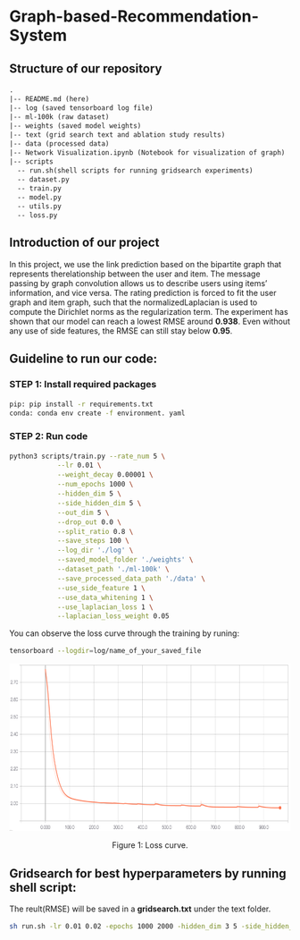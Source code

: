 # Graph-based-Recommendation-System
## Structure of our repository
	.
	|-- README.md (here)
	|-- log (saved tensorboard log file)
	|-- ml-100k (raw dataset)
	|-- weights (saved model weights)
	|-- text (grid search text and ablation study results)
	|-- data (processed data)
	|-- Network Visualization.ipynb (Notebook for visualization of graph)
	|-- scripts
	  -- run.sh(shell scripts for running gridsearch experiments)
	  -- dataset.py 
	  -- train.py 
	  -- model.py
	  -- utils.py
	  -- loss.py

## Introduction of our project
In  this  project, we  use  the  link prediction based on the bipartite graph that represents therelationship  between  the  user  and  item.  The  message  passing by  graph  convolution  allows  us  to  describe  users  using  items’ information, and vice versa. The rating prediction is forced to fit  the  user  graph  and  item graph, such that the normalizedLaplacian is used to compute  the Dirichlet norms as the regularization term. The experiment has shown that our model can  reach  a  lowest  RMSE  around **0.938**.  Even  without  any  use  of side  features,  the  RMSE  can  still  stay  below **0.95**.



## Guideline to run our code:
### STEP 1: Install required packages
```bash
pip: pip install -r requirements.txt   
conda: conda env create -f environment. yaml
```

### STEP 2: Run code
```bash
python3 scripts/train.py --rate_num 5 \
			--lr 0.01 \
			--weight_decay 0.00001 \
			--num_epochs 1000 \
			--hidden_dim 5 \
			--side_hidden_dim 5 \
			--out_dim 5 \
			--drop_out 0.0 \
			--split_ratio 0.8 \
			--save_steps 100 \
			--log_dir './log' \
			--saved_model_folder './weights' \
			--dataset_path './ml-100k' \
			--save_processed_data_path './data' \
			--use_side_feature 1 \
			--use_data_whitening 1 \
			--use_laplacian_loss 1 \
			--laplacian_loss_weight 0.05
```
You can observe the loss curve through the training by runing:
```bash
tensorboard --logdir=log/name_of_your_saved_file
```
<p align="center">
  <img width="700" height="300" src="image/loss_curve.png"/>
</p>
<p align="center">Figure 1: Loss curve.
</p>

## Gridsearch for best hyperparameters by running shell script:
The reult(RMSE) will be saved in a **gridsearch.txt** under the text folder.
```bash
sh run.sh -lr 0.01 0.02 -epochs 1000 2000 -hidden_dim 3 5 -side_hidden_dim 3 5 -dropout 0 0.1 0.2 -use_side_feature 0 1 -use_data_whitening 0 1 -use_laplacian_loss 0 1 -laplacian_loss_weight 0.05 0.1 | tee -a text/gridsearch.txt
```
